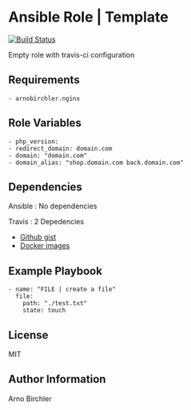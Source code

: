 Ansible Role | Template
=========
[![Build Status](https://travis-ci.org/arnobirchler/ansible-role-nginx-new-vhost.svg?branch=master)](https://travis-ci.org/arnobirchler/ansible-role-nginx-new-vhost)

Empty role with travis-ci configuration

Requirements
------------

```
- arnobirchler.nginx
```

Role Variables
--------------

```
- php_version: 
- redirect_domain: domain.com
- domain: "domain.com"
- domain_alias: "shop.domain.com back.domain.com"
```

Dependencies
------------

Ansible : No dependencies

Travis : 2 Depedencies
  - [Github gist](https://gist.github.com/arnobirchler/627e4655465b696a0b521a560bc2206f)
  - [Docker images](https://hub.docker.com/r/arnobirchler/docker-os-ansible/)

Example Playbook
----------------
```
- name: "FILE | create a file"
  file:
    path: "./test.txt"
    state: touch
```

License
-------

MIT

Author Information
------------------

Arno Birchler
